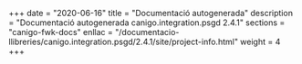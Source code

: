 +++
date        = "2020-06-16"
title       = "Documentació autogenerada"
description = "Documentació autogenerada canigo.integration.psgd 2.4.1"
sections    = "canigo-fwk-docs"
enllac		= "/documentacio-llibreries/canigo.integration.psgd/2.4.1/site/project-info.html"
weight      = 4
+++
